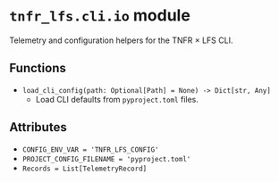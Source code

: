 # `tnfr_lfs.cli.io` module
Telemetry and configuration helpers for the TNFR × LFS CLI.

## Functions
- `load_cli_config(path: Optional[Path] = None) -> Dict[str, Any]`
  - Load CLI defaults from ``pyproject.toml`` files.

## Attributes
- `CONFIG_ENV_VAR = 'TNFR_LFS_CONFIG'`
- `PROJECT_CONFIG_FILENAME = 'pyproject.toml'`
- `Records = List[TelemetryRecord]`

